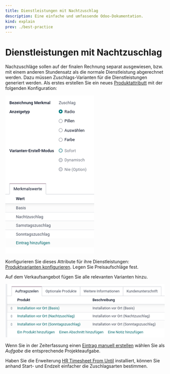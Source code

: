 ```yaml
---
title: Dienstleistungen mit Nachtzuschlag
description: Eine einfache und umfassende Odoo-Dokumentation.
kind: explain
prev: ./best-practice
---
```


# Dienstleistungen mit Nachtzuschlag

Nachzuschläge sollen auf der finalen Rechnung separat ausgewiesen, bzw. mit einem anderen Stundensatz als die normale Dienstleistung abgerechnet werden. Dazu müssen Zuschlags-Varianten für die Dienstleistungen generiert werden. Als erstes erstellen Sie ein neues [Produktattributt](Sale%20Price.md#Produktattributte%20erstellen) mit der folgenden Konfiguration:

![](attachments/Best%20Practice%20Dienstleistungen%20mit%20Nachtzuschlag%20Zuschlag.png)

Konfigurieren Sie dieses Attribute für ihre Dienstleistungen: [Produktvarianten konfigurieren](Sale%20Price.md#Produktvarianten%20konfigurieren). Legen Sie Preisaufschläge fest.

Auf dem Verkaufsangebot fügen Sie alle relevanten Varianten hinzu.

![](attachments/Best%20Practice%20Dienstleistungen%20mit%20Nachtzuschlag%20Angebot.png)

Wenn Sie in der Zeiterfassung einen [Eintrag manuell erstellen](HR%20Timesheet.md#Eintrag%20manuell%20erstellen) wählen Sie als _Aufgabe_ die entsprechende Projekteaufgabe.

Haben Sie die Erweiterung [HR Timesheet From Until](HR%20Timesheet%20From%20Until.md) installiert, können Sie anhand Start- und Endzeit einfacher die Zuschlagsarten bestimmen.

